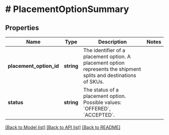 # # PlacementOptionSummary

## Properties

Name | Type | Description | Notes
------------ | ------------- | ------------- | -------------
**placement_option_id** | **string** | The identifier of a placement option. A placement option represents the shipment splits and destinations of SKUs. |
**status** | **string** | The status of a placement option. Possible values: &#x60;OFFERED&#x60;, &#x60;ACCEPTED&#x60;. |

[[Back to Model list]](../../README.md#models) [[Back to API list]](../../README.md#endpoints) [[Back to README]](../../README.md)
